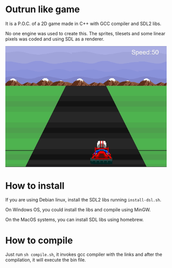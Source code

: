 
# Outrun like game

It is a P.O.C. of a 2D game made in C++ with GCC compiler and SDL2 libs.  

No one engine was used to create this. The sprites, tilesets and some
linear pixels was coded and using SDL as a renderer. 

![in game](docs/demo.gif "in game")

# How to install

If you are using Debian linux, install the SDL2 libs running ```install-dsl.sh```.

On Windows OS, you could install the libs and compile using MinGW.

On the MacOS systems, you can install SDL libs using homebrew.


# How to compile

Just run ```sh compile.sh```, it invokes gcc compiler with the links and after the compilation,
it will execute the bin file.

